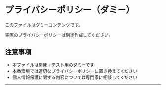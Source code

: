# プライバシーポリシー（ダミー）

このファイルはダミーコンテンツです。

実際のプライバシーポリシーは別途作成してください。

## 注意事項
- 本ファイルは開発・テスト用のダミーです
- 本番環境では適切なプライバシーポリシーに置き換えてください
- 個人情報保護に関する内容については専門家に相談してください

---